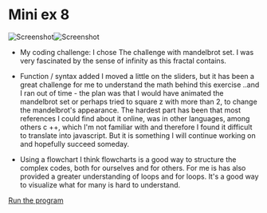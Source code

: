 # Mini ex 8 

![Screenshot](https://github.com/kris03/AP-17/blob/master/mini_ex8/Sk%C3%A6rmbillede1.png)![Screenshot](https://github.com/kris03/AP-17/blob/master/mini_ex8/Sk%C3%A6rmbillede2.png)

- My coding challenge:
I chose The challenge with mandelbrot set. I was very fascinated by the sense of infinity as this fractal contains.

- Function / syntax added
I moved a little on the sliders, but it has been a great challenge for me to understand the math behind this exercise ..and I ran out of time - the plan was that I would have animated the mandelbrot set or perhaps tried to square z with more than 2, to change the mandelbrot's appearance. 
The hardest part has been that most references I could find about it online, was in other languages, among others c ++, which I'm not familiar with and therefore I found it difficult to translate into javascript. 
But it is something I will continue working on and hopefully succeed someday.

- Using a flowchart
I think flowcharts is a good way to structure the complex codes, both for ourselves and for others. For me is has also provided a greater understanding of loops and  for loops. 
It's a good way to visualize what for many is hard to understand.

[Run the program](https://rawgit.com/kris03/AP-17/master/mini_ex8/index.html)
